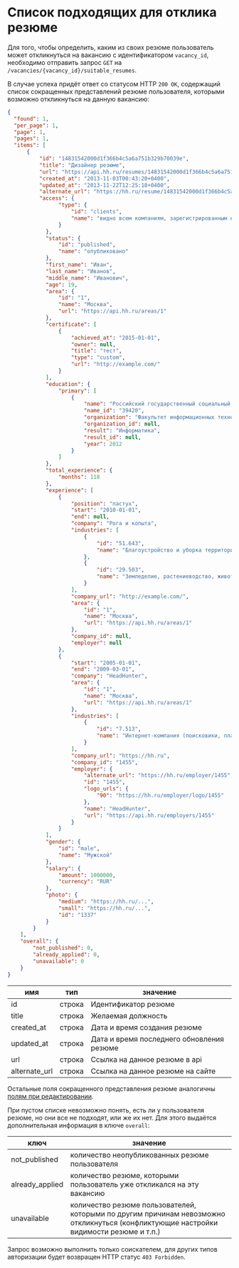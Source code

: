 # Список подходящих для отклика резюме

Для того, чтобы определить, каким из своих резюме пользователь может откликнуться на вакансию c идентификатором `vacancy_id`, 
необходимо отправить запрос `GET` на `/vacancies/{vacancy_id}/suitable_resumes`.

В случае успеха придёт ответ со статусом HTTP `200 OK`, содержащий список сокращенных представлений резюме пользователя, 
которыми возможно откликнуться на данную вакансию:

```json
{
  "found": 1,
  "per_page": 1,
  "page": 1,
  "pages": 1,
  "items": [
      {
          "id": "14831542000d1f366b4c5a6a751b329b70039e",
          "title": "Дизайнер резюме",
          "url": "https://api.hh.ru/resumes/14831542000d1f366b4c5a6a751b329b70039e",
          "created_at": "2013-11-03T00:43:20+0400",
          "updated_at": "2013-11-22T12:25:18+0400",
          "alternate_url": "https://hh.ru/resume/14831542000d1f366b4c5a6a751b329b70039e",
          "access": {
                "type": {
                    "id": "clients",
                    "name": "видно всем компаниям, зарегистрированным на HeadHunter"
                }
            },
            "status": {
                "id": "published",
                "name": "опубликовано"
            },
            "first_name": "Иван",
            "last_name": "Иванов",
            "middle_name": "Иванович",
            "age": 19,
            "area": {
                "id": "1",
                "name": "Москва",
                "url": "https://api.hh.ru/areas/1"
            },
            "certificate": [
                {
                    "achieved_at": "2015-01-01",
                    "owner": null,
                    "title": "тест",
                    "type": "custom",
                    "url": "http://example.com/"
                }
            ],
            "education": {
                "primary": [
                    {
                        "name": "Российский государственный социальный университет, Москва",
                        "name_id": "39420",
                        "organization": "Факультет информационных технологий",
                        "organization_id": null,
                        "result": "Информатика",
                        "result_id": null,
                        "year": 2012
                    }
                ]
            },
            "total_experience": {
                "months": 118
            },
            "experience": [
                {
                    "position": "пастух",
                    "start": "2010-01-01",
                    "end": null,
                    "company": "Рога и копыта",
                    "industries": [
                        {
                            "id": "51.643",
                            "name": "Благоустройство и уборка территорий и зданий"
                        },
                        {
                            "id": "29.503",
                            "name": "Земледелие, растениеводство, животноводство"
                        }
                    ],
                    "company_url": "http://example.com/",
                    "area": {
                        "id": "1",
                        "name": "Москва",
                        "url": "https://api.hh.ru/areas/1"
                    },
                    "company_id": null,
                    "employer": null
                },
                {
                    "start": "2005-01-01",
                    "end": "2009-03-01",
                    "company": "HeadHunter",
                    "area": {
                        "id": "1",
                        "name": "Москва",
                        "url": "https://api.hh.ru/areas/1"
                    },
                    "industries": [
                        {
                            "id": "7.513",
                            "name": "Интернет-компания (поисковики, платежные системы, соц.сети, информационно-познавательные и развлекательные ресурсы, продвижение сайтов и прочее)"
                        }
                    ],
                    "company_url": "https://hh.ru",
                    "company_id": "1455",
                    "employer": {
                        "alternate_url": "https://hh.ru/employer/1455",
                        "id": "1455",
                        "logo_urls": {
                            "90": "https://hh.ru/employer/logo/1455"
                        },
                        "name": "HeadHunter",
                        "url": "https://api.hh.ru/employers/1455"
                    }
                }
            ],
            "gender": {
                "id": "male",
                "name": "Мужской"
            },
            "salary": {
                "amount": 1000000,
                "currency": "RUR"
            },
            "photo": {
                "medium": "https://hh.ru/...",
                "small": "https://hh.ru/...",
                "id": "1337"
            }
        }
    ],
    "overall": {
        "not_published": 0,
        "already_applied": 0,
        "unavailable": 0    
    }
}
```

 имя | тип | значение
 --- | --- | ---
 id | строка | Идентификатор резюме
 title | строка | Желаемая должность
 created_at | строка | Дата и время создания резюме
 updated_at | строка | Дата и время последнего обновления резюме
 url | строка | Ссылка на данное резюме в api
 alternate_url | строка | Ссылка на данное резюме на сайте

Остальные поля сокращенного представления резюме аналогичны [полям при редактировании](resumes.md#resume-keys).

При пустом списке невозможно понять, есть ли у пользователя резюме, но они все не подходят, или же их нет. Для этого выдаётся 
дополнительная информация в ключе `overall`:

ключ | значение
--- | ---
not_published | количество неопубликованных резюме пользователя
already_applied | количество резюме, которыми пользователь уже откликался на эту вакансию
unavailable | количество резюме пользователей, которыми по другим причинам невозможно откликнуться (конфликтующие настройки видимости резюме и т.п.)

Запрос возможно выполнить только соискателем, для других типов авторизации будет возвращен HTTP статус `403 Forbidden`.
